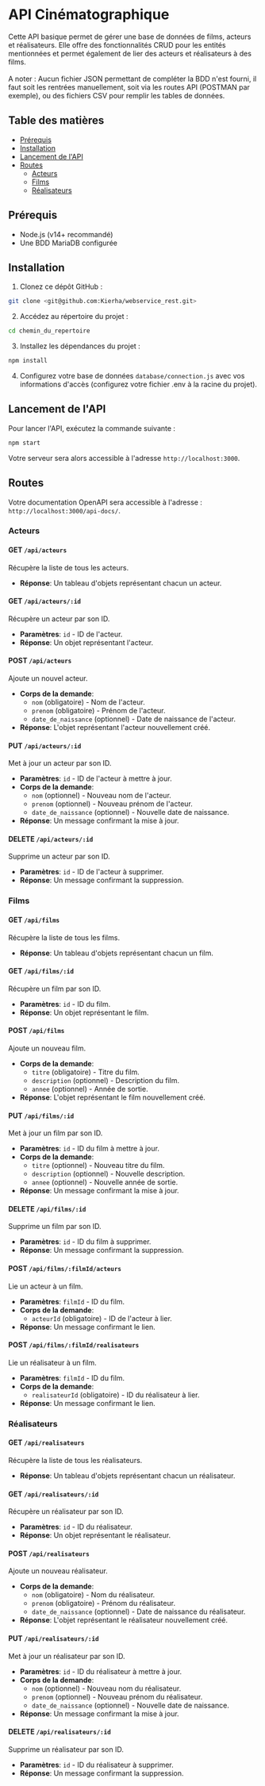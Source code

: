 # API Cinématographique

Cette API basique permet de gérer une base de données de films, acteurs et réalisateurs. Elle offre des fonctionnalités CRUD pour les entités mentionnées et permet également de lier des acteurs et réalisateurs à des films.
<br>
<br>
A noter : Aucun fichier JSON permettant de compléter la BDD n'est fourni, il faut soit les rentrées manuellement, soit via les routes API (POSTMAN par exemple), ou des fichiers CSV pour remplir les tables de données.

## Table des matières

- [Prérequis](#prérequis)
- [Installation](#installation)
- [Lancement de l'API](#lancement-de-lapi)
- [Routes](#routes)
  - [Acteurs](#acteurs)
  - [Films](#films)
  - [Réalisateurs](#réalisateurs)

## Prérequis

- Node.js (v14+ recommandé)
- Une BDD MariaDB configurée

## Installation

1. Clonez ce dépôt GitHub :

```bash
git clone <git@github.com:Kierha/webservice_rest.git>
```

2. Accédez au répertoire du projet :

```bash
cd chemin_du_repertoire
```

3. Installez les dépendances du projet :

```bash
npm install
```

4. Configurez votre base de données `database/connection.js` avec vos informations d'accès (configurez votre fichier .env à la racine du projet).

## Lancement de l'API

Pour lancer l'API, exécutez la commande suivante :

```bash
npm start
```

Votre serveur sera alors accessible à l'adresse `http://localhost:3000`.

## Routes

Votre documentation OpenAPI sera accessible à l'adresse : `http://localhost:3000/api-docs/`.

### Acteurs

#### **GET** `/api/acteurs`

Récupère la liste de tous les acteurs.

- **Réponse**: Un tableau d'objets représentant chacun un acteur.

#### **GET** `/api/acteurs/:id`

Récupère un acteur par son ID.

- **Paramètres**: `id` - ID de l'acteur.
- **Réponse**: Un objet représentant l'acteur.

#### **POST** `/api/acteurs`

Ajoute un nouvel acteur.

- **Corps de la demande**:
  - `nom` (obligatoire) - Nom de l'acteur.
  - `prenom` (obligatoire) - Prénom de l'acteur.
  - `date_de_naissance` (optionnel) - Date de naissance de l'acteur.
- **Réponse**: L'objet représentant l'acteur nouvellement créé.

#### **PUT** `/api/acteurs/:id`

Met à jour un acteur par son ID.

- **Paramètres**: `id` - ID de l'acteur à mettre à jour.
- **Corps de la demande**:
  - `nom` (optionnel) - Nouveau nom de l'acteur.
  - `prenom` (optionnel) - Nouveau prénom de l'acteur.
  - `date_de_naissance` (optionnel) - Nouvelle date de naissance.
- **Réponse**: Un message confirmant la mise à jour.

#### **DELETE** `/api/acteurs/:id`

Supprime un acteur par son ID.

- **Paramètres**: `id` - ID de l'acteur à supprimer.
- **Réponse**: Un message confirmant la suppression.

### Films

#### **GET** `/api/films`

Récupère la liste de tous les films.

- **Réponse**: Un tableau d'objets représentant chacun un film.

#### **GET** `/api/films/:id`

Récupère un film par son ID.

- **Paramètres**: `id` - ID du film.
- **Réponse**: Un objet représentant le film.

#### **POST** `/api/films`

Ajoute un nouveau film.

- **Corps de la demande**:
  - `titre` (obligatoire) - Titre du film.
  - `description` (optionnel) - Description du film.
  - `annee` (optionnel) - Année de sortie.
- **Réponse**: L'objet représentant le film nouvellement créé.

#### **PUT** `/api/films/:id`

Met à jour un film par son ID.

- **Paramètres**: `id` - ID du film à mettre à jour.
- **Corps de la demande**:
  - `titre` (optionnel) - Nouveau titre du film.
  - `description` (optionnel) - Nouvelle description.
  - `annee` (optionnel) - Nouvelle année de sortie.
- **Réponse**: Un message confirmant la mise à jour.

#### **DELETE** `/api/films/:id`

Supprime un film par son ID.

- **Paramètres**: `id` - ID du film à supprimer.
- **Réponse**: Un message confirmant la suppression.

#### **POST** `/api/films/:filmId/acteurs`

Lie un acteur à un film.

- **Paramètres**: `filmId` - ID du film.
- **Corps de la demande**:
  - `acteurId` (obligatoire) - ID de l'acteur à lier.
- **Réponse**: Un message confirmant le lien.

#### **POST** `/api/films/:filmId/realisateurs`

Lie un réalisateur à un film.

- **Paramètres**: `filmId` - ID du film.
- **Corps de la demande**:
  - `realisateurId` (obligatoire) - ID du réalisateur à lier.
- **Réponse**: Un message confirmant le lien.

### Réalisateurs

#### **GET** `/api/realisateurs`

Récupère la liste de tous les réalisateurs.

- **Réponse**: Un tableau d'objets représentant chacun un réalisateur.

#### **GET** `/api/realisateurs/:id`

Récupère un réalisateur par son ID.

- **Paramètres**: `id` - ID du réalisateur.
- **Réponse**: Un objet représentant le réalisateur.

#### **POST** `/api/realisateurs`

Ajoute un nouveau réalisateur.

- **Corps de la demande**:
  - `nom` (obligatoire) - Nom du réalisateur.
  - `prenom` (obligatoire) - Prénom du réalisateur.
  - `date_de_naissance` (optionnel) - Date de naissance du réalisateur.
- **Réponse**: L'objet représentant le réalisateur nouvellement créé.

#### **PUT** `/api/realisateurs/:id`

Met à jour un réalisateur par son ID.

- **Paramètres**: `id` - ID du réalisateur à mettre à jour.
- **Corps de la demande**:
  - `nom` (optionnel) - Nouveau nom du réalisateur.
  - `prenom` (optionnel) - Nouveau prénom du réalisateur.
  - `date_de_naissance` (optionnel) - Nouvelle date de naissance.
- **Réponse**: Un message confirmant la mise à jour.

#### **DELETE** `/api/realisateurs/:id`

Supprime un réalisateur par son ID.

- **Paramètres**: `id` - ID du réalisateur à supprimer.
- **Réponse**: Un message confirmant la suppression.
